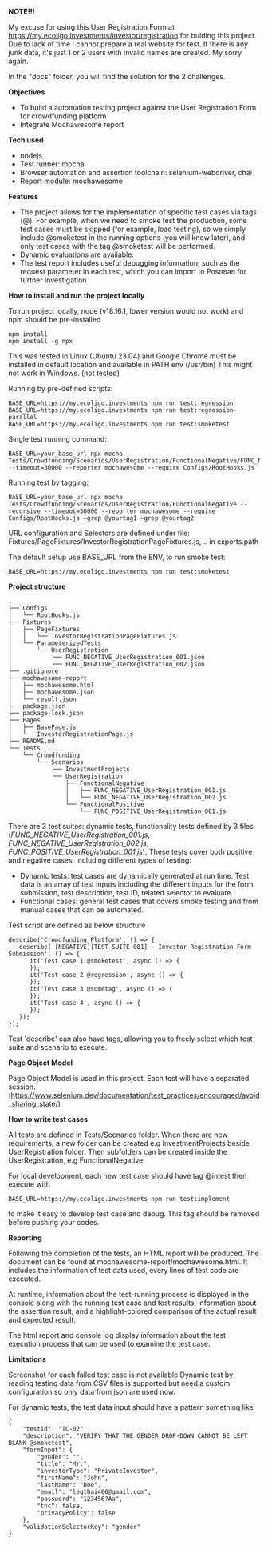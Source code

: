 **NOTE!!!**

My excuse for using this User Registration Form at https://my.ecoligo.investments/investor/registration for buiding this project.
Due to lack of time I cannot prepare a real website for test.
If there is any junk data, it's just 1 or 2 users with invalid names are created. My sorry again.

In the "docs" folder, you will find the solution for the 2 challenges.

**Objectives**
 - To build a automation testing project against the User Registration Form for crowdfunding platform
 - Integrate Mochawesome report

**Tech used**
 - nodejs
 - Test runner: mocha 
 - Browser automation and assertion toolchain: selenium-webdriver, chai 
 - Report module: mochawesome

**Features**
- The project allows for the implementation of specific test cases via tags (@). For example, when we need to smoke test the production, some test cases must be skipped (for example, load testing), so we simply include @smoketest in the running options (you will know later), and only test cases with the tag @smoketest will be performed.
- Dynamic evaluations are available.
- The test report includes useful debugging information, such as the request parameter in each test, which you can import to Postman for further investigation

**How to install and run the project locally**

To run project locally, node (v18.16.1, lower version would not work) and npm should be pre-installed
    
    npm install
    npm install -g npx

This was tested in Linux (Ubuntu 23.04) and Google Chrome must be installed in default location and available in PATH env (/usr/bin)
This might not work in Windows. (not tested)

Running by pre-defined scripts:

    BASE_URL=https://my.ecoligo.investments npm run test:regression
    BASE_URL=https://my.ecoligo.investments npm run test:regression-parallel
    BASE_URL=https://my.ecoligo.investments npm run test:smoketest

Single test running command:

    BASE_URL=your_base_url npx mocha Tests/Crowdfunding/Scenarios/UserRegistration/FunctionalNegative/FUNC_NEGATIVE_UserRegistration_001.js --timeout=30000 --reporter mochawesome --require Configs/RootHooks.js

Running test by tagging:

    BASE_URL=your_base_url npx mocha Tests/Crowdfunding/Scenarios/UserRegistration/FunctionalNegative --recursive --timeout=30000 --reporter mochawesome --require Configs/RootHooks.js –grep @yourtag1 –grep @yourtag2

URL configuration and Selectors are defined under file: Fixtures/PageFixtures/InvestorRegistrationPageFixtures.js, .. in exports.path

The default setup use BASE_URL from the ENV, to run smoke test:

    BASE_URL=https://my.ecoligo.investments npm run test:smoketest

**Project structure**

	.
	├── Configs
	│   └── RootHooks.js
	├── Fixtures
	│   ├── PageFixtures
	│   │   └── InvestorRegistrationPageFixtures.js
	│   └── ParameterizedTests
	│       └── UserRegistration
	│           ├── FUNC_NEGATIVE_UserRegistration_001.json
	│           └── FUNC_NEGATIVE_UserRegistration_002.json
	├── .gitignore
	├── mochawesome-report
	│   ├── mochawesome.html
	│   ├── mochawesome.json
	│   └── result.json
	├── package.json
	├── package-lock.json
	├── Pages
	│   ├── BasePage.js
	│   └── InvestorRegistrationPage.js
	├── README.md
	└── Tests
	    └── Crowdfunding
	        └── Scenarios
	            ├── InvestmentProjects
	            └── UserRegistration
	                ├── FunctionalNegative
	                │   ├── FUNC_NEGATIVE_UserRegistration_001.js
	                │   └── FUNC_NEGATIVE_UserRegistration_002.js
	                └── FunctionalPositive
	                    └── FUNC_POSITIVE_UserRegistration_001.js


There are 3 test suites: dynamic tests, functionality tests defined by 3 files (*FUNC_NEGATIVE_UserRegistration_001.js*, *FUNC_NEGATIVE_UserRegistration_002.js*, *FUNC_POSITIVE_UserRegistration_001.js*). These tests cover both positive and negative cases, including different types of testing:

- Dynamic tests: test cases are dynamically generated at run time. Test data is an array of test inputs including the different inputs for the form submission, test description, test ID, related selector to evaluate.
- Functional cases: general test cases that covers smoke testing and from manual cases that can be automated.

Test script are defined as below structure

	describe('Crowdfunding Platform', () => {
	   describe('[NEGATIVE][TEST SUITE 001] - Investor Registration Form Submission', () => {
	      it('Test case 1 @smoketest', async () => {
	      });
	      it('Test case 2 @regression', async () => {
	      });
	      it('Test case 3 @sometag', async () => {
	      });
	      it('Test case 4', async () => {
	      });
	   });
	});

Test 'describe' can also have tags, allowing you to freely select which test suite and scenario to execute.

**Page Object Model**

Page Object Model is used in this project.
Each test will have a separated session. (https://www.selenium.dev/documentation/test_practices/encouraged/avoid_sharing_state/)

**How to write test cases**

All tests are defined in Tests/Scenarios folder. When there are new requirements, a new folder can be created e.g InvestmentProjects beside UserRegistration folder.
Then subfolders can be created inside the UserRegistration, e.g FunctionalNegative

For local development, each new test case should have tag @intest then execute with

    BASE_URL=https://my.ecoligo.investments npm run test:implement
to make it easy to develop test case and debug. This tag should be removed before pushing your codes.

**Reporting**

Following the completion of the tests, an HTML report will be produced. The document can be found at mochawesome-report/mochawesome.html. It includes the information of test data used, every lines of test code are executed.

At runtime, information about the test-running process is displayed in the console along with the running test case and test results, information about the assertion result, and a highlight-colored comparison of the actual result and expected result. 

The html report and console log display information about the test execution process that can be used to examine the test case.

**Limitations**

Screenshot for each failed test case is not available
Dynamic test by reading testing data from CSV files is supported but need a custom configuration so only data from json are used now.

For dynamic tests, the test data input should have a pattern something like

    {
        "testId": "TC-02",
        "description": "VERIFY THAT THE GENDER DROP-DOWN CANNOT BE LEFT BLANK @smoketest",
        "formInput": {
            "gender": "",
            "title": "Mr.",
            "investorType": "PrivateInvestor",
            "firstName": "John",
            "lastName": "Doe",
            "email": "leqthai406@gmail.com",
            "password": "123456?Aa",
            "tnc": false,
            "privacyPolicy": false
        },
        "validationSelectorKey": "gender"
    }
